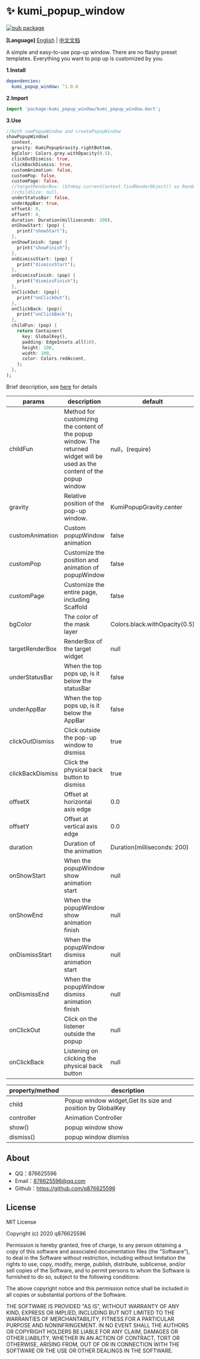 # ✨ kumi_popup_window

[![pub package](https://img.shields.io/pub/v/kumi_popup_window.svg)](https://pub.dev/packages/kumi_popup_window)

**[Language]** [English](README.md) | [中文文档](README_CN.md)

A simple and easy-to-use pop-up window. There are no flashy preset templates. Everything you want to pop up is customized by you.

**1.Install**

```yaml
dependencies:
  kumi_popup_window: ^1.0.6
```

**2.Import**

```dart
import 'package:kumi_popup_window/kumi_popup_window.dart';
```

**3.Use**
```dart
//both sowPopupWindow and createPopupWindow
showPopupWindow(
  context,
  gravity: KumiPopupGravity.rightBottom,
  bgColor: Colors.grey.withOpacity(0.5),
  clickOutDismiss: true,
  clickBackDismiss: true,
  customAnimation: false,
  customPop: false,
  customPage: false,
  //targetRenderBox: (btnKey.currentContext.findRenderObject() as RenderBox),
  //childSize: null,
  underStatusBar: false,
  underAppBar: true,
  offsetX: 0,
  offsetY: 0,
  duration: Duration(milliseconds: 200),
  onShowStart: (pop) {
    print("showStart");
  },
  onShowFinish: (pop) {
    print("showFinish");
  },
  onDismissStart: (pop) {
    print("dismissStart");
  },
  onDismissFinish: (pop) {
    print("dismissFinish");
  },
  onClickOut: (pop){
    print("onClickOut");
  },
  onClickBack: (pop){
    print("onClickBack");
  },
  childFun: (pop) {
    return Container(
      key: GlobalKey(),
      padding: EdgeInsets.all(10),
      height: 100,
      width: 100,
      color: Colors.redAccent,
    );
  },
);

```

Brief description, see [here](lib/kumi_popup_window.dart) for details


params|description|default
--|--|--|
childFun|Method for customizing the content of the popup window. The returned widget will be used as the content of the popup window|null，(require)
gravity|Relative position of the pop-up window.|KumiPopupGravity.center
customAnimation|Custom popupWindow animation|false
customPop|Customize the position and animation of popupWindow|false
customPage|Customize the entire page, including Scaffold|false
bgColor|The color of the mask layer|Colors.black.withOpacity(0.5)
targetRenderBox|RenderBox of the target widget|null
underStatusBar|When the top pops up, is it below the statusBar|false
underAppBar|When the top pops up, is it below the AppBar|false
clickOutDismiss|Click outside the pop-up window to dismiss|true
clickBackDismiss|Click the physical back button to dismiss|true
offsetX|Offset at horizontal axis edge|0.0
offsetY|Offset at vertical axis edge|0.0
duration|Duration of the animation|Duration(milliseconds: 200)
onShowStart|When the popupWindow show animation start|null
onShowEnd|When the popupWindow show animation finish|null
onDismissStart|When the popupWindow dismiss animation start|null
onDismissEnd|When the popupWindow dismiss animation finish|null
onClickOut|Click on the listener outside the popup|null
onClickBack|Listening on clicking the physical back button|null

property/method|description
--|--|
child|Popup window widget,Get its size and position by GlobalKey
controller|Animation Controller
show()|popup window show
dismiss()|popup window dismiss

## About

* QQ：876625596
* Email：876625596@qq.com
* Github：https://github.com/q876625596

## License

MIT License

Copyright (c) 2020 q876625596

Permission is hereby granted, free of charge, to any person obtaining a copy
of this software and associated documentation files (the "Software"), to deal
in the Software without restriction, including without limitation the rights
to use, copy, modify, merge, publish, distribute, sublicense, and/or sell
copies of the Software, and to permit persons to whom the Software is
furnished to do so, subject to the following conditions:

The above copyright notice and this permission notice shall be included in all
copies or substantial portions of the Software.

THE SOFTWARE IS PROVIDED "AS IS", WITHOUT WARRANTY OF ANY KIND, EXPRESS OR
IMPLIED, INCLUDING BUT NOT LIMITED TO THE WARRANTIES OF MERCHANTABILITY,
FITNESS FOR A PARTICULAR PURPOSE AND NONINFRINGEMENT. IN NO EVENT SHALL THE
AUTHORS OR COPYRIGHT HOLDERS BE LIABLE FOR ANY CLAIM, DAMAGES OR OTHER
LIABILITY, WHETHER IN AN ACTION OF CONTRACT, TORT OR OTHERWISE, ARISING FROM,
OUT OF OR IN CONNECTION WITH THE SOFTWARE OR THE USE OR OTHER DEALINGS IN THE
SOFTWARE.
